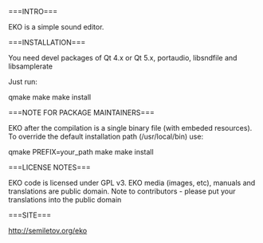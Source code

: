 ===INTRO===

EKO is a simple sound editor.

===INSTALLATION===

You need devel packages of Qt 4.x or Qt 5.x, portaudio, libsndfile and libsamplerate

Just run:

qmake
make
make install


===NOTE FOR PACKAGE MAINTAINERS===

EKO after the compilation is a single binary file (with embeded resources). To override the default installation path (/usr/local/bin) use:

qmake PREFIX=your_path
make
make install


===LICENSE NOTES===

EKO code is licensed under GPL v3. EKO media (images, etc), manuals and translations are public domain. Note to contributors - please put your translations into the public domain

===SITE===

http://semiletov.org/eko
